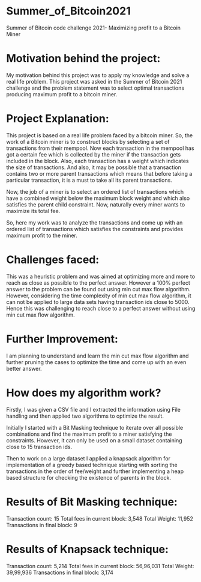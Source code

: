 # Summer_of_Bitcoin2021
Summer of Bitcoin code challenge 2021- Maximizing profit to a Bitcoin Miner


# Motivation behind the project:

My motivation behind this project was to apply my knowledge and solve a real life problem. This project was asked in the Summer of Bitcoin 2021 challenge and the problem statement was to select optimal transactions producing maximum profit to a bitcoin miner.  


# Project Explanation:
This project is based on a real life problem faced by a bitcoin miner. So, the work of a Bitcoin miner is to construct blocks by selecting a set of transactions from their mempool. Now each transaction in the mempool has got a certain fee which is collected by the miner if the transaction gets included in the block.
Also, each transaction has a weight which indicates the size of transactions. And also, it may be possible that a transaction contains two or more parent transactions which means that before taking a particular transaction, it is a must to take all its parent transactions. 

Now, the job of a miner is to select an ordered list of transactions which have a combined weight below the maximum block weight and which also satisfies the parent child constraint. 
Now, naturally every miner wants to maximize its total fee.

So, here my work was to analyze the transactions and come up with an ordered list of transactions which satisfies the constraints and provides maximum profit to the miner.
 
 
# Challenges faced:

This was a heuristic problem and was aimed at optimizing more and more to reach as close as possible to the perfect answer. 
However a 100% perfect answer to the problem can be found out using min cut max flow algorithm. 
However, considering the time complexity of min cut max flow algorithm, it can not be applied to large data sets having transaction ids close to 5000. Hence this was challenging to reach close to a perfect answer without using min cut max flow algorithm. 


# Further Improvement: 

I am planning to understand and learn the min cut max flow algorithm and further pruning the cases to optimize the time and come up with an even better answer.


# How does my algorithm work?

Firstly, I was given a CSV file and I extracted the information using File handling and then applied two algorithms to optimize the result.

Initially I started with a Bit Masking technique to iterate over all possible combinations and find the maximum profit to a miner satisfying the constraints. However, it can only be used on a small dataset containing close to 15 transaction ids.

Then to work on a large dataset I applied a knapsack algorithm for implementation of a greedy based technique starting with sorting the transactions in the order of fee/weight  and further implementing a heap based structure for checking the existence of parents in the block. 

# Results of Bit Masking technique:
Transaction count: 15
Total fees in current block: 3,548
Total Weight: 11,952
Transactions in final block: 9

# Results of Knapsack technique:
Transaction count: 5,214
Total fees in current block: 56,96,031
Total Weight: 39,99,936
Transactions in final block: 3,174
